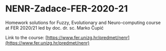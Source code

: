 # NENR-Zadace-FER-2020-21
Homework solutions for Fuzzy, Evolutionary and Neuro-computing course at FER 2020/21 led by doc. dr. sc. Marko Čupić

Link to the course: [https://www.fer.unizg.hr/predmet/nenr](https://www.fer.unizg.hr/predmet/nenr)
